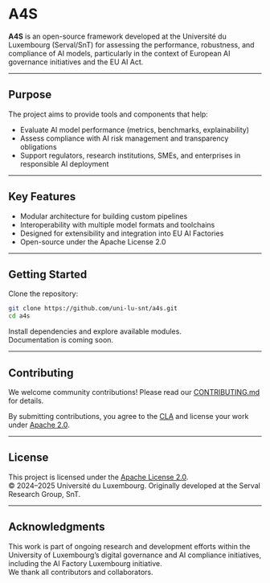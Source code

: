 # A4S

**A4S** is an open-source framework developed at the Université du Luxembourg (Serval/SnT) for assessing the performance, robustness, and compliance of AI models, particularly in the context of European AI governance initiatives and the EU AI Act.

---

##  Purpose

The project aims to provide tools and components that help:
- Evaluate AI model performance (metrics, benchmarks, explainability)
- Assess compliance with AI risk management and transparency obligations
- Support regulators, research institutions, SMEs, and enterprises in responsible AI deployment

---

##  Key Features

- Modular architecture for building custom pipelines
- Interoperability with multiple model formats and toolchains
- Designed for extensibility and integration into EU AI Factories
- Open-source under the Apache License 2.0

---

##  Getting Started

Clone the repository:

```bash
git clone https://github.com/uni-lu-snt/a4s.git
cd a4s
```

Install dependencies and explore available modules.  
Documentation is coming soon.

---

##  Contributing

We welcome community contributions! Please read our [CONTRIBUTING.md](CONTRIBUTING.md) for details.

By submitting contributions, you agree to the [CLA](CLA/CLA_A4S.md) and license your work under [Apache 2.0](LICENSE).

---

##  License

This project is licensed under the [Apache License 2.0](LICENSE).  
© 2024–2025 Université du Luxembourg. Originally developed at the Serval Research Group, SnT.

---

## Acknowledgments

This work is part of ongoing research and development efforts within the University of Luxembourg’s digital governance and AI compliance initiatives, including the AI Factory Luxembourg initiative.  
We thank all contributors and collaborators.

